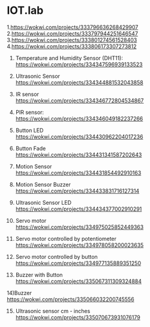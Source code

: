 # IOT.lab
1.https://wokwi.com/projects/333796636268429907<br>
2.https://wokwi.com/projects/333797944251646547<br>
3.https://wokwi.com/projects/333801274561528403<br>
4.https://wokwi.com/projects/333806173307273812<br>

1) Temperature and Humidity Sensor (DHT11):<br>
https://wokwi.com/projects/334347596939133523<br>

2) Ultrasonic Sensor<br>
https://wokwi.com/projects/334344881532043858<br>

3) IR sensor<br>
https://wokwi.com/projects/334346772804534867<br>

4) PIR sensor:<br>
https://wokwi.com/projects/334346049182237266<br>

5) Button LED<br>
https://wokwi.com/projects/334430962204017236<br>

6) Button Fade<br>
https://wokwi.com/projects/334431341587202643<br>

7) Motion Sensor<br>
https://wokwi.com/projects/334431854492910163<br>

8) Motion Sensor Buzzer<br>
https://wokwi.com/projects/334433831716127314<br>

9) Ultrasonic Sensor LED<br>
https://wokwi.com/projects/334434377002910291<br>

10) Servo motor<br>
https://wokwi.com/projects/334975025852449363<br>

11) Servo motor controlled by potentiometer<br>
https://wokwi.com/projects/334978058200023635<br>

12) Servo motor controlled by button<br>
https://wokwi.com/projects/334977135889351250<br>

13) Buzzer with Button<br>
https://wokwi.com/projects/335067311309324884<br>

14)Buzzer<br>
https://wokwi.com/projects/335066032200745556<br>

15) Ultrasonic sensor cm - inches<br>
https://wokwi.com/projects/335070673931076179<br>
